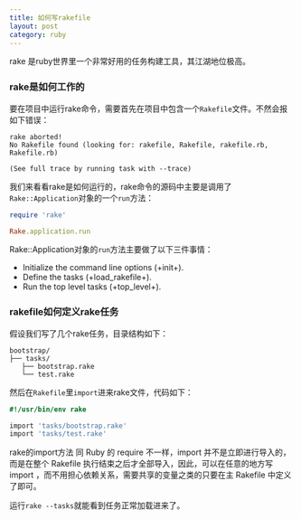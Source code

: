 ```yaml
---
title: 如何写rakefile
layout: post
category: ruby
---
```


rake 是ruby世界里一个非常好用的任务构建工具，其江湖地位极高。

### rake是如何工作的

要在项目中运行rake命令，需要首先在项目中包含一个`Rakefile`文件。不然会报如下错误：

```
rake aborted!
No Rakefile found (looking for: rakefile, Rakefile, rakefile.rb, Rakefile.rb)

(See full trace by running task with --trace)
```

我们来看看rake是如何运行的，rake命令的源码中主要是调用了`Rake::Application`对象的一个`run`方法：

```ruby
require 'rake'

Rake.application.run
```

 Rake::Application对象的`run`方法主要做了以下三件事情：

 - Initialize the command line options (+init+).
 - Define the tasks (+load_rakefile+).
 - Run the top level tasks (+top_level+).

### rakefile如何定义rake任务

假设我们写了几个rake任务，目录结构如下：

```
bootstrap/
├── tasks/
   ├── bootstrap.rake
   └── test.rake
```
然后在`Rakefile`里`import`进来rake文件，代码如下：

```ruby
#!/usr/bin/env rake

import 'tasks/bootstrap.rake'
import 'tasks/test.rake'
```

rake的import方法 同 Ruby 的 require 不一样，import 并不是立即进行导入的，而是在整个 Rakefile 执行结束之后才全部导入，因此，可以在任意的地方写 import ，而不用担心依赖关系，需要共享的变量之类的只要在主 Rakefile 中定义了即可。

运行`rake --tasks`就能看到任务正常加载进来了。

